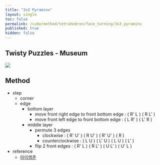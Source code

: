 ```yaml
---
title: "3x3 Pyraminx"
layout: single
toc: false
permalink: /cube/method/tetrahedron/face_turning/3x3_pyraminx
published: true
hidden: false
---
```


<head>
  <base target="_blank">
</head>



## Twisty Puzzles - Museum

<a href="https://twistypuzzles.com/app/museum/museum_showitem.php?pkey=540">
  <img src="https://twistypuzzles.com/museum/large/00540-01.jpg">
</a>



## Method

- step
  - corner
  - edge
    - bottom layer
      - move front right edge to front bottom edge : ( R' L ) ( R L' )
      - move front left edge to front bottom edge : ( L R' ) ( L' R )
    - middle layer
      - permute 3 edges
        - clockwise : ( R' U' ) ( R U' ) ( R' U' ) ( R )
        - counterclockwise : ( L U ) ( L' U ) ( L U ) ( L' )
      - flip 2 front edges : ( R' L ) ( R L' ) ( U L' ) ( U' L )
- reference
  - [아이엠준](https://youtu.be/mO3excjvvoA)
